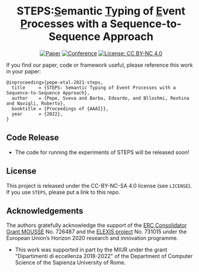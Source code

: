 <div align="center">    

# STEPS:<u>S</u>emantic <u>T</u>yping of <u>E</u>vent <u>P</u>rocesses with a Sequence-to-Sequence Approach

[![Paper](https://img.shields.io/badge/proc-AAAI--Proceedings-blue)]()
[![Conference](https://img.shields.io/badge/aaai-AAAI--2022-red)](https://aaai.org/Conferences/AAAI-22/)
[![License: CC BY-NC 4.0](https://img.shields.io/badge/License-CC%20BY--NC%204.0-lightgrey.svg)](https://creativecommons.org/licenses/by-nc/4.0/)

</div>


If you find our paper, code or framework useful, please reference this work in your paper:

```
@inproceedings{pepe-etal-2021-steps,
  title     = {STEPS: Semantic Typing of Event Processes with a Sequence-to-Sequence Approach},
  author    = {Pepe, Sveva and Barba, Edoardo, and Blloshmi, Rexhina and Navigli, Roberto},
  booktitle = {Proceedings of {AAAI}},
  year      = {2022},
}

```

## Code Release 
* The code for running the experiments of STEPS will be released soon!


## License
This project is released under the CC-BY-NC-SA 4.0 license (see `LICENSE`). If you use `STEPS`, please put a link to this repo.

## Acknowledgements
The authors gratefully acknowledge the support of the [ERC Consolidator Grant MOUSSE](http://mousse-project.org) No. 726487 and the [ELEXIS project](https://elex.is/) No. 731015 under the European Union’s Horizon 2020 research and innovation programme.

* This work was supported in part by the MIUR under the grant "Dipartimenti di eccellenza 2018-2022" of the Department of Computer Science of the Sapienza University of Rome.

